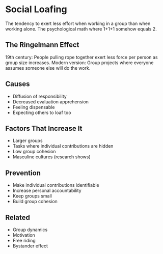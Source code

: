 # Social Loafing

The tendency to exert less effort when working in a group than when working alone. The psychological math where 1+1+1 somehow equals 2.

## The Ringelmann Effect
19th century: People pulling rope together exert less force per person as group size increases. Modern version: Group projects where everyone assumes someone else will do the work.

## Causes
- Diffusion of responsibility
- Decreased evaluation apprehension
- Feeling dispensable
- Expecting others to loaf too

## Factors That Increase It
- Larger groups
- Tasks where individual contributions are hidden
- Low group cohesion
- Masculine cultures (research shows)

## Prevention
- Make individual contributions identifiable
- Increase personal accountability
- Keep groups small
- Build group cohesion

## Related
- Group dynamics
- Motivation
- Free riding
- Bystander effect